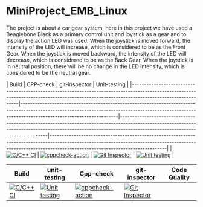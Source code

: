 # MiniProject_EMB_Linux
      
 The project is about a car gear system, here in this project we have used a Beaglebone Black as a primary control unit and joystick as a gear and to display the action LED was used.
 When the joystick is moved forward, the intensity of the LED will increase, which is considered to be as the Front Gear.
 When the joystick is moved backward, the intensity of the LED will decrease, which is considered to be as the Back Gear.
 When the joystick is in neutral position, there will be no change in the LED intensity, which is considered to be the neutral gear.

| Build                                                                                                                                                                                     | CPP-check                                                                                                                                                                                          | git-inspector                                                                                                                                                                                              | Unit-testing
|
|-------------------------------------------------------------------------------------------------------------------------------------------------------------------------------------------|----------------------------------------------------------------------------------------------------------------------------------------------------------------------------------------------------|------------------------------------------------------------------------------------------------------------------------------------------------------------------------------------------------------------|------------------------------------------------------------------------------------------------------------------------------------------------------------------------------------------------------------|
| [![C/C++ CI](https://github.com/99003527/MiniProject_EMB_Linux/actions/workflows/c-build.yml/badge.svg)](https://github.com/99003527/MiniProject_EMB_Linux/actions/workflows/c-build.yml) | [![cppcheck-action](https://github.com/99003527/MiniProject_EMB_Linux/actions/workflows/cppcheck.yml/badge.svg)](https://github.com/99003527/MiniProject_EMB_Linux/actions/workflows/cppcheck.yml) | [![Git Inspector](https://github.com/99003527/MiniProject_EMB_Linux/actions/workflows/git-inspector.yml/badge.svg)](https://github.com/99003527/MiniProject_EMB_Linux/actions/workflows/git-inspector.yml) | [![Unit testing](https://github.com/99003527/MiniProject_EMB_Linux/actions/workflows/unit-test.yml/badge.svg)](https://github.com/99003527/MiniProject_EMB_Linux/actions/workflows/unit-test.yml) |


| Build                                                                                                                                                                                     | unit-testing                                                                                                                                                                                      | Cpp-check                                                                                                                                                                                          | git-inspector                                                                                                                                                                                              | Code Quality |
|-------------------------------------------------------------------------------------------------------------------------------------------------------------------------------------------|---------------------------------------------------------------------------------------------------------------------------------------------------------------------------------------------------|----------------------------------------------------------------------------------------------------------------------------------------------------------------------------------------------------|------------------------------------------------------------------------------------------------------------------------------------------------------------------------------------------------------------|--------------|
| [![C/C++ CI](https://github.com/99003527/MiniProject_EMB_Linux/actions/workflows/c-build.yml/badge.svg)](https://github.com/99003527/MiniProject_EMB_Linux/actions/workflows/c-build.yml) | [![Unit testing](https://github.com/99003527/MiniProject_EMB_Linux/actions/workflows/unit-test.yml/badge.svg)](https://github.com/99003527/MiniProject_EMB_Linux/actions/workflows/unit-test.yml) | [![cppcheck-action](https://github.com/99003527/MiniProject_EMB_Linux/actions/workflows/cppcheck.yml/badge.svg)](https://github.com/99003527/MiniProject_EMB_Linux/actions/workflows/cppcheck.yml) | [![Git Inspector](https://github.com/99003527/MiniProject_EMB_Linux/actions/workflows/git-inspector.yml/badge.svg)](https://github.com/99003527/MiniProject_EMB_Linux/actions/workflows/git-inspector.yml) |              |
